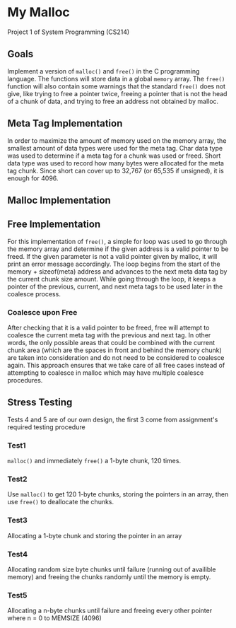 # My Malloc #
Project 1 of System Programming (CS214)

## Goals ##
Implement a version of `malloc()` and `free()` in the C programming language. The functions will store data in a global `memory` array. The `free()` function will also contain some warnings that the standard `free()` does not 
give, like trying to free a pointer twice, freeing a pointer that is not the head of a chunk of data, and trying to free an address not obtained by malloc.


## Meta Tag Implementation ##
In order to maximize the amount of memory used on the memory array, the smallest amount of data types were used for the meta tag. Char data type was used to determine if a meta tag for a chunk was used or freed. Short data type 
was used to record how many bytes were allocated for the meta tag chunk. Since short can cover up to 32,767 (or 65,535 if unsigned), it is enough for 4096.

## Malloc Implementation ##

## Free Implementation ##
For this implementation of `free()`, a simple for loop was used to go through the memory array and determine if the given address is a valid pointer to be freed. If the given parameter is not a valid pointer given by malloc, it 
will print an error message accordingly. The loop begins from the start of the memory + sizeof(meta) address and advances to the next meta data tag by the current chunk size amount. While going through the loop, it keeps a 
pointer of the previous, current, and next meta tags to be used later in the coalesce process.

### Coalesce upon Free ###
After checking that it is a valid pointer to be freed, free will attempt to coalesce the current meta tag with the previous and next tag. In other words, the only possible areas that could be combined with the current chunk 
area (which are the spaces in front and behind the memory chunk) are taken into consideration and do not need to be considered to coalesce again. This approach ensures that we take care of all free cases instead of attempting 
to coalesce in malloc which may have multiple coalesce procedures.

## Stress Testing ##
Tests 4 and 5 are of our own design, the first 3 come from assignment's required testing procedure
### Test1 ###
`malloc()` and immediately `free()` a 1-byte chunk, 120 times.
### Test2 ###
Use `malloc()` to get 120 1-byte chunks, storing the pointers in an array, then use `free()` to deallocate the chunks.
### Test3 ###
Allocating a 1-byte chunk and storing the pointer in an array
### Test4 ###
Allocating random size byte chunks until failure (running out of availible memory) and freeing the chunks randomly until the memory is empty.
### Test5 ###
Allocating a n-byte chunks until failure and freeing every other pointer where n = 0 to MEMSIZE (4096)
